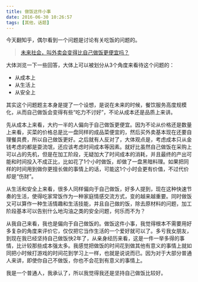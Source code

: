 ```yaml
---
title: 做饭这件小事
date: 2016-06-30 10:26:57
tags: [其他，话题]
---
```

今天翻知乎，偶尔看到一个问题是讨论有关吃饭的问题的。
> [未来社会，叫外卖会变得比自己做饭更便宜吗？](https://www.zhihu.com/question/47889412#answer-38703556)

<!--more-->

大体浏览一下一些回答，大体上可以被划分从3个角度来看待这个问题的：
* 从成本上
* 从生活上
* 从安全上

其实这个问题题主本身是提了一个设想，是说在未来的时候，餐饮服务高度规模化，从而自己做饭会变得有些“吃力不讨好”，不论从成本还是品质上来讲。

先从成本上来看，大约一半的人偏向于自己做饭更便宜。因为不论从价格还是数量上来看，买菜的价格总是比一盘同样的成品菜便宜的，然后买外卖基本现在还要自理餐具费，所以自己做饭更好。之后就有人反对了，大体观点是，考虑成本只从金钱考虑的都是耍流氓，还应该考虑时间成本等因素。就好比虽然自己做饭在采购上可以占的先机，但是在加工阶段，无疑加大了时间成本的消耗，并且最终的产出可能和时间投入不成正比，比如花了1个小时做饭，却做了一盘黑暗料理。如果把同样的时间用到做你更擅长做的事情上的话，可能这1个小时会更有价值，不过代价却是“伤财”。

从生活和安全上来看，很多人同样偏向于自己做饭，好多人提到，现在这种快速节奏的生活，使得吃家常饭作为一种家庭情感交流方式，变的越来越重要。同时做饭又可以算作一种生活情趣和生活技能，并且自己做的饭，除去原材料的问题，加工阶段基本可以告别什么地沟油之类的安全问题，何乐而不为？

从我自己来看，我也是偏向于自己做饭的。做饭这件小事，我觉得根本不需要用好多复杂的角度来评价它，仅仅把它当作生活的一个爱好就可以了。多亏我女朋友，到现在我已经坚持自己做饭快2年了，从亲身经历来看，这是一件一举多得的事情，比计较那些成本强太多。我感觉把做饭的时间花到做其他有意义的事情上就如同把小时候打游戏的时间花到学习上一样，也就是说说而已。因为对于大部分普通人来讲，即使你自己不做饭，你也不会花到有意义的事情上。

我是一个普通人，我承认了，所以我觉得我还是坚持自己做饭比较好。